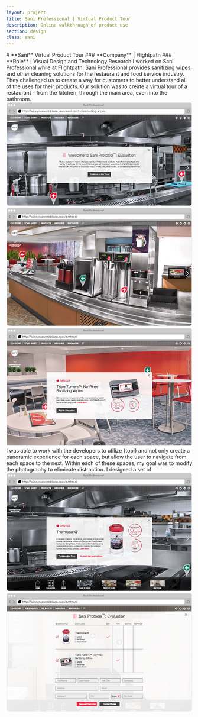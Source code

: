 ```yaml
---
layout: project
title: Sani Professional | Virtual Product Tour
description: Online walkthrough of product use
section: design
class: sani
---
```


<div class="third-text" markdown="1">
# **Sani** Virtual Product Tour
### **Company** | Flightpath
### **Role** | Visual Design and Technology Research
I worked on Sani Professional while at Flightpath. Sani Professional provides sanitizing wipes, and other cleaning solutions for the restaurant and food service industry. They challenged us to create a way for customers to better understand all of the uses for their products. Our solution was to create a virtual tour of a restaurant - from the kitchen, through the main area, even into the bathroom.
</div>

<div class="two-thirds-tile"><a class="max" rel="group" href="01-sani-introduction.jpg" ><img src="01-sani-introduction.jpg" alt=" "/></a></div>

<div class="half-tile"><a class="max" rel="group" href="02-sani-front-of-house.jpg" ><img src="02-sani-front-of-house.jpg" alt=" "/></a></div>
<div class="half-tile"><a class="max" rel="group" href="03-sani-seating-product.jpg" ><img src="03-sani-seating-product.jpg" alt=" "/></a></div>

<div class="full-text" markdown="1">
I was able to work with the developers to utilize {tool} and not only create a panoramic experience for each space, but allow the user to navigate from each space to the next. Within each of these spaces, my goal was to modify the photography to eliminate distraction. I designed a  set of
</div>

<div class="half-tile"><a class="max" rel="group" href="04-sani-product-added-nav.jpg" ><img src="04-sani-product-added-nav.jpg" alt=" "/></a></div>
<div class="half-tile"><a class="max" rel="group" href="05-sani-evaluation.jpg" ><img src="05-sani-evaluation.jpg" alt=" "/></a></div>
